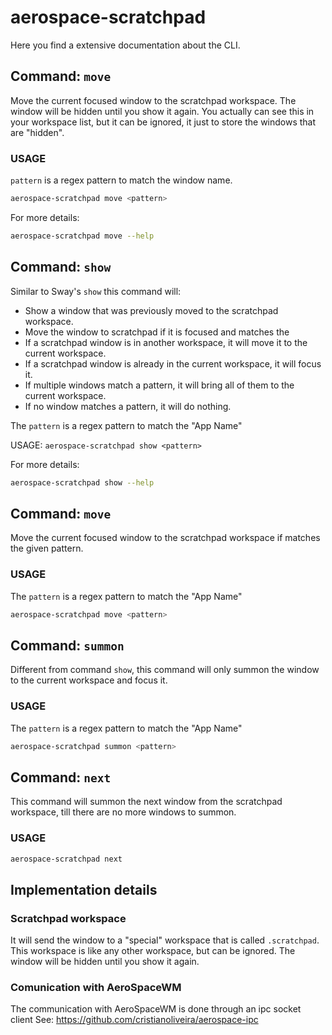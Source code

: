 # aerospace-scratchpad

Here you find a extensive documentation about the CLI.

## Command: `move`

Move the current focused window to the scratchpad workspace. The window will be hidden until you show it again.
You actually can see this in your workspace list, but it can be ignored, it just to store the windows that are "hidden".

### USAGE

`pattern` is a regex pattern to match the window name.

```bash
aerospace-scratchpad move <pattern>
```

For more details:
```bash
aerospace-scratchpad move --help
```

## Command: `show`

Similar to Sway's `show` this command will:

 - Show a window that was previously moved to the scratchpad workspace.
 - Move the window to scratchpad if it is focused and matches the <pattern>
 - If a scratchpad window is in another workspace, it will move it to the current workspace.
 - If a scratchpad window is already in the current workspace, it will focus it.
 - If multiple windows match a pattern, it will bring all of them to the current workspace.
 - If no window matches a pattern, it will do nothing.

The `pattern` is a regex pattern to match the "App Name"

USAGE: `aerospace-scratchpad show <pattern>`

For more details:
```bash
aerospace-scratchpad show --help
```

## Command: `move`

Move the current focused window to the scratchpad workspace if matches the given pattern.

### USAGE

The `pattern` is a regex pattern to match the "App Name"

```bash
aerospace-scratchpad move <pattern>
```

## Command: `summon`

Different from command `show`, this command will only summon the window to the current workspace and focus it.

### USAGE

The `pattern` is a regex pattern to match the "App Name"

```bash
aerospace-scratchpad summon <pattern>
```

## Command: `next`

This command will summon the next window from the scratchpad workspace, till there are no more windows to summon.

### USAGE

```bash
aerospace-scratchpad next
```

## Implementation details

### Scratchpad workspace

It will send the window to a "special" workspace that is called `.scratchpad`. This workspace is like any other workspace, but can be ignored. The window will be hidden until you show it again.

### Comunication with AeroSpaceWM

The communication with AeroSpaceWM is done through an ipc socket client
See: https://github.com/cristianoliveira/aerospace-ipc
